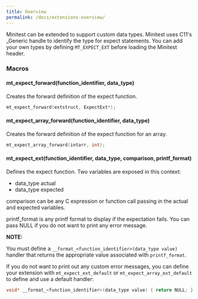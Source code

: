 ```yaml
---
title: Overview
permalink: /docs/extensions-overview/
---
```


Minitest can be extended to support custom data types. Minitest uses C11's _Generic handle to identify the type for expect statements. You can add your own types by defining `MT_EXPECT_EXT` before loading the Minitest header.

### Macros

#### mt_expect_forward(function_identifier, data_type)

Creates the forward definition of the expect function.

```c
mt_expect_forward(extstruct, ExpectExt*);
```

#### mt_expect_array_forward(function_identifier, data_type)

Creates the forward definition of the expect function for an array.

```c
mt_expect_array_forward(intarr, int);
```

#### mt_expect_ext(function_identifier, data_type, comparison, printf_format)

Defines the expect function. Two variables are exposed in this context:

- data_type actual
- data_type expected

comparison can be any C expression or function call passing in the actual and expected variables.

printf_format is any printf format to display if the expectation fails. You can pass NULL if you do not want to print any error message.

**NOTE:**

You must define a `__format_<function_identifier>(data_type value)` handler that returns the appropriate value associated with `printf_format`.

If you do not want to print out any custom error messages, you can define your extension with `mt_expect_ext_default` or `mt_expect_array_ext_default` to define and use a default handler:

```c
void* __format_<function_identifier>(data_type value) { return NULL; }
```
